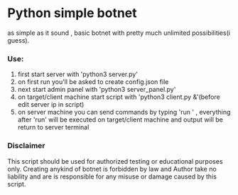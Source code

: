 # Python simple botnet
as simple as it sound , basic botnet with pretty much unlimited possibilities(i guess). 
### Use:
1. first start server with 'python3 server.py'
2. on first run you'll be asked to create config.json file
3. next start admin panel with 'python3 server_panel.py'
4. on target/client machine start script with 'python3 client.py &'(before edit server ip in script)
5. on server machine you can send commands by typing 'run <command>' , everything after 'run' will be executed on target/client machine and output will be return to server terminal

### Disclaimer
This script should be used for authorized testing or educational purposes only.
Creating anykind of botnet is forbidden by law and Author take no liability and are is responsible for any misuse or damage caused by this script.

